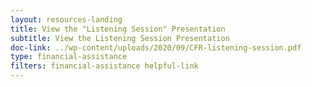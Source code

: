 ```yaml
---
layout: resources-landing
title: View the "Listening Session" Presentation
subtitle: View the Listening Session Presentation
doc-link: ../wp-content/uploads/2020/09/CFR-listening-session.pdf
type: financial-assistance
filters: financial-assistance helpful-link
---
```

